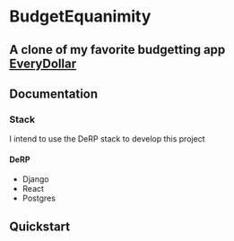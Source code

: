 # BudgetEquanimity

## A clone of my favorite budgetting app [EveryDollar](https://www.ramseysolutions.com/ramseyplus/everydollar)

## Documentation

### Stack

I intend to use the DeRP stack to develop this project

#### DeRP

- Django
- React
- Postgres

## Quickstart
